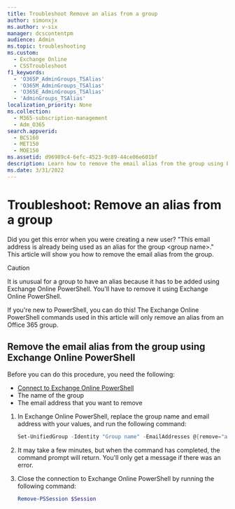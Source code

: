 ```yaml
---
title: Troubleshoot Remove an alias from a group
author: simonxjx
ms.author: v-six
manager: dcscontentpm
audience: Admin
ms.topic: troubleshooting
ms.custom: 
  - Exchange Online
  - CSSTroubleshoot
f1_keywords: 
  - 'O365P_AdminGroups_TSAlias'
  - 'O365M_AdminGroups_TSAlias'
  - 'O365E_AdminGroups_TSAlias'
  - 'AdminGroups_TSAlias'
localization_priority: None
ms.collection: 
  - M365-subscription-management
  - Adm_O365
search.appverid: 
  - BCS160
  - MET150
  - MOE150
ms.assetid: d96989c4-6efc-4523-9c89-44ce06e601bf
description: Learn how to remove the email alias from the group using Exchange Online PowerShell.
ms.date: 3/31/2022
---
```

# Troubleshoot: Remove an alias from a group

Did you get this error when you were creating a new user? "This email address is already being used as an alias for the group \<group name>." This article will show you how to remove the email alias from the group.
  
> [!CAUTION]
> It is unusual for a group to have an alias because it has to be added using Exchange Online PowerShell. You'll have to remove it using Exchange Online PowerShell.
>
> If you're new to PowerShell, you can do this! The Exchange Online PowerShell commands used in this article will only remove an alias from an Office 365 group.
  
## Remove the email alias from the group using Exchange Online PowerShell

Before you can do this procedure, you need the following:
  
- [Connect to Exchange Online PowerShell](/powershell/exchange/connect-to-exchange-online-powershell)
- The name of the group
- The email address that you want to remove

1. In Exchange Online PowerShell, replace the group name and email address with your values, and run the following command:

   ```powershell
   Set-UnifiedGroup -Identity "Group name" -EmailAddresses @{remove="alias@contoso.com"}
   ```

2. It may take a few minutes, but when the command has completed, the command prompt will return. You'll only get a message if there was an error.

3. Close the connection to Exchange Online PowerShell by running the following command:

   ```powershell
   Remove-PSSession $Session
   ```